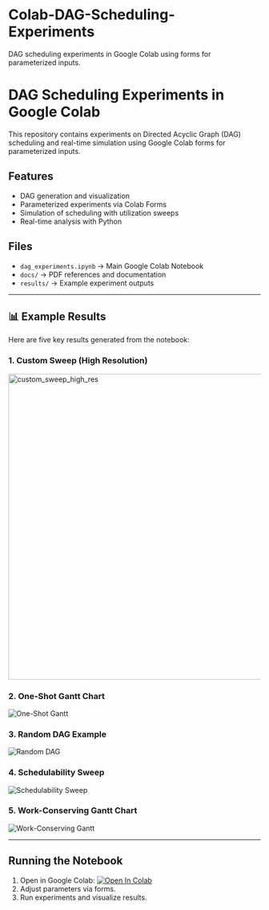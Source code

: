 # Colab-DAG-Scheduling-Experiments
DAG scheduling experiments in Google Colab using forms for parameterized inputs.



# DAG Scheduling Experiments in Google Colab

This repository contains experiments on Directed Acyclic Graph (DAG) scheduling and real-time simulation using Google Colab forms for parameterized inputs.

## Features
- DAG generation and visualization
- Parameterized experiments via Colab Forms
- Simulation of scheduling with utilization sweeps
- Real-time analysis with Python

## Files
- `dag_experiments.ipynb` → Main Google Colab Notebook
- `docs/` → PDF references and documentation
- `results/` → Example experiment outputs

---

## 📊 Example Results

Here are five key results generated from the notebook:

### 1. Custom Sweep (High Resolution)
<img width="702" height="610" alt="custom_sweep_high_res" src="https://github.com/user-attachments/assets/33894f0a-0b94-4305-8a21-0d746d2f6d4a" />

### 2. One-Shot Gantt Chart
![One-Shot Gantt](<img width="702" height="610" alt="one_shot_gantt_high_res" src="https://github.com/user-attachments/assets/f3bd2174-fc13-43a1-9b09-72ad2a3d288a" />
)

### 3. Random DAG Example
![Random DAG](<img width="702" height="610" alt="random_dag_high_res" src="https://github.com/user-attachments/assets/2dcb8078-53f3-4561-add1-f7d034c71042" />
)

### 4. Schedulability Sweep
![Schedulability Sweep](<img width="702" height="610" alt="schedulability_sweep_high_res" src="https://github.com/user-attachments/assets/fd0126b0-ff64-4059-a28a-3e008c56da76" />
)

### 5. Work-Conserving Gantt Chart
![Work-Conserving Gantt](<img width="702" height="610" alt="work_conserving_gantt_high_res" src="https://github.com/user-attachments/assets/40f45f5c-0734-408b-9928-c2c9668c3862" />
)

---



## Running the Notebook
1. Open in Google Colab:
   [![Open In Colab](https://colab.research.google.com/assets/colab-badge.svg)]([https://colab.research.google.com/github/YOUR_USERNAME/colab-dag-scheduling-experiments/blob/main/dag_experiments.ipynb](https://colab.research.google.com/drive/1Hh5LsiFfzbGMj5TgNjQcx5hA4YXOxZ3i?authuser=6#scrollTo=9c23ecf5))
2. Adjust parameters via forms.
3. Run experiments and visualize results.
